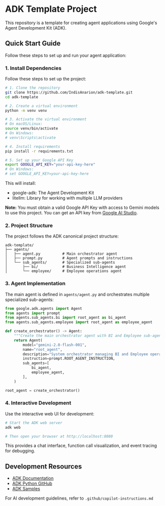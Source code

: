 # ADK Template Project

This repository is a template for creating agent applications using Google's Agent Development Kit (ADK).

## Quick Start Guide

Follow these steps to set up and run your agent application:

### 1. Install Dependencies

Follow these steps to set up the project:

```bash
# 1. Clone the repository
git clone https://github.com/IndisAnarion/adk-template.git
cd adk-template

# 2. Create a virtual environment
python -m venv venv

# 3. Activate the virtual environment
# On macOS/Linux:
source venv/bin/activate
# On Windows:
# venv\Scripts\activate

# 4. Install requirements
pip install -r requirements.txt

# 5. Set up your Google API Key
export GOOGLE_API_KEY="your-api-key-here"
# On Windows:
# set GOOGLE_API_KEY=your-api-key-here
```

This will install:
- google-adk: The Agent Development Kit
- litellm: Library for working with multiple LLM providers

**Note:** You must obtain a valid Google API Key with access to Gemini models to use this project. You can get an API key from [Google AI Studio](https://aistudio.google.com/apikey).

### 2. Project Structure

The project follows the ADK canonical project structure:

```
adk-template/
├── agents/
│   ├── agent.py          # Main orchestrator agent
│   ├── prompt.py         # Agent prompts and instructions
│   └── sub_agents/       # Specialized sub-agents
│       ├── bi/           # Business Intelligence agent
│       └── employee/     # Employee operations agent
```

### 3. Agent Implementation

The main agent is defined in `agents/agent.py` and orchestrates multiple specialized sub-agents:

```python
from google.adk.agents import Agent
from agents import prompt
from agents.sub_agents.bi import root_agent as bi_agent
from agents.sub_agents.employee import root_agent as employee_agent

def create_orchestrator() -> Agent:
    """Create the main orchestrator agent with BI and Employee sub-agents."""
    return Agent(
        model="gemini-2.0-flash-001",
        name="root_agent",
        description="System orchestrator managing BI and Employee operations through specialized sub-agents",
        instruction=prompt.ROOT_AGENT_INSTRUCTION,
        sub_agents=[
            bi_agent,
            employee_agent,
        ],
    )

root_agent = create_orchestrator()
```

### 4. Interactive Development

Use the interactive web UI for development:

```bash
# Start the ADK web server
adk web

# Then open your browser at http://localhost:8080
```

This provides a chat interface, function call visualization, and event tracing for debugging.


## Development Resources

- [ADK Documentation](https://google.github.io/adk-docs/)
- [ADK Python GitHub](https://github.com/google/adk-python)
- [ADK Samples](https://github.com/google/adk-samples)

For AI development guidelines, refer to `.github/copilot-instructions.md`
